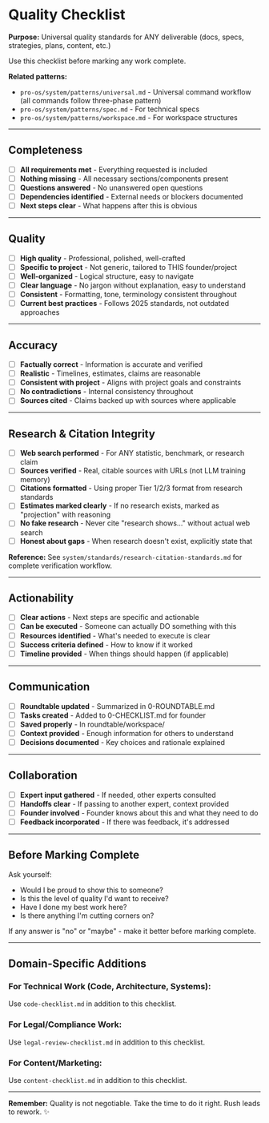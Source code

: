 # Quality Checklist

**Purpose:** Universal quality standards for ANY deliverable (docs, specs, strategies, plans, content, etc.)

Use this checklist before marking any work complete.

**Related patterns:**
- `pro-os/system/patterns/universal.md` - Universal command workflow (all commands follow three-phase pattern)
- `pro-os/system/patterns/spec.md` - For technical specs
- `pro-os/system/patterns/workspace.md` - For workspace structures

---

## Completeness

- [ ] **All requirements met** - Everything requested is included
- [ ] **Nothing missing** - All necessary sections/components present
- [ ] **Questions answered** - No unanswered open questions
- [ ] **Dependencies identified** - External needs or blockers documented
- [ ] **Next steps clear** - What happens after this is obvious

---

## Quality

- [ ] **High quality** - Professional, polished, well-crafted
- [ ] **Specific to project** - Not generic, tailored to THIS founder/project
- [ ] **Well-organized** - Logical structure, easy to navigate
- [ ] **Clear language** - No jargon without explanation, easy to understand
- [ ] **Consistent** - Formatting, tone, terminology consistent throughout
- [ ] **Current best practices** - Follows 2025 standards, not outdated approaches

---

## Accuracy

- [ ] **Factually correct** - Information is accurate and verified
- [ ] **Realistic** - Timelines, estimates, claims are reasonable
- [ ] **Consistent with project** - Aligns with project goals and constraints
- [ ] **No contradictions** - Internal consistency throughout
- [ ] **Sources cited** - Claims backed up with sources where applicable

---

## Research & Citation Integrity

- [ ] **Web search performed** - For ANY statistic, benchmark, or research claim
- [ ] **Sources verified** - Real, citable sources with URLs (not LLM training memory)
- [ ] **Citations formatted** - Using proper Tier 1/2/3 format from research standards
- [ ] **Estimates marked clearly** - If no research exists, marked as "projection" with reasoning
- [ ] **No fake research** - Never cite "research shows..." without actual web search
- [ ] **Honest about gaps** - When research doesn't exist, explicitly state that

**Reference:** See `system/standards/research-citation-standards.md` for complete verification workflow.

---

## Actionability

- [ ] **Clear actions** - Next steps are specific and actionable
- [ ] **Can be executed** - Someone can actually DO something with this
- [ ] **Resources identified** - What's needed to execute is clear
- [ ] **Success criteria defined** - How to know if it worked
- [ ] **Timeline provided** - When things should happen (if applicable)

---

## Communication

- [ ] **Roundtable updated** - Summarized in 0-ROUNDTABLE.md
- [ ] **Tasks created** - Added to 0-CHECKLIST.md for founder
- [ ] **Saved properly** - In roundtable/workspace/
- [ ] **Context provided** - Enough information for others to understand
- [ ] **Decisions documented** - Key choices and rationale explained

---

## Collaboration

- [ ] **Expert input gathered** - If needed, other experts consulted
- [ ] **Handoffs clear** - If passing to another expert, context provided
- [ ] **Founder involved** - Founder knows about this and what they need to do
- [ ] **Feedback incorporated** - If there was feedback, it's addressed

---

## Before Marking Complete

Ask yourself:
- Would I be proud to show this to someone?
- Is this the level of quality I'd want to receive?
- Have I done my best work here?
- Is there anything I'm cutting corners on?

If any answer is "no" or "maybe" - make it better before marking complete.

---

## Domain-Specific Additions

### For Technical Work (Code, Architecture, Systems):
Use `code-checklist.md` in addition to this checklist.

### For Legal/Compliance Work:
Use `legal-review-checklist.md` in addition to this checklist.

### For Content/Marketing:
Use `content-checklist.md` in addition to this checklist.

---

**Remember:** Quality is not negotiable. Take the time to do it right. Rush leads to rework. ✨

